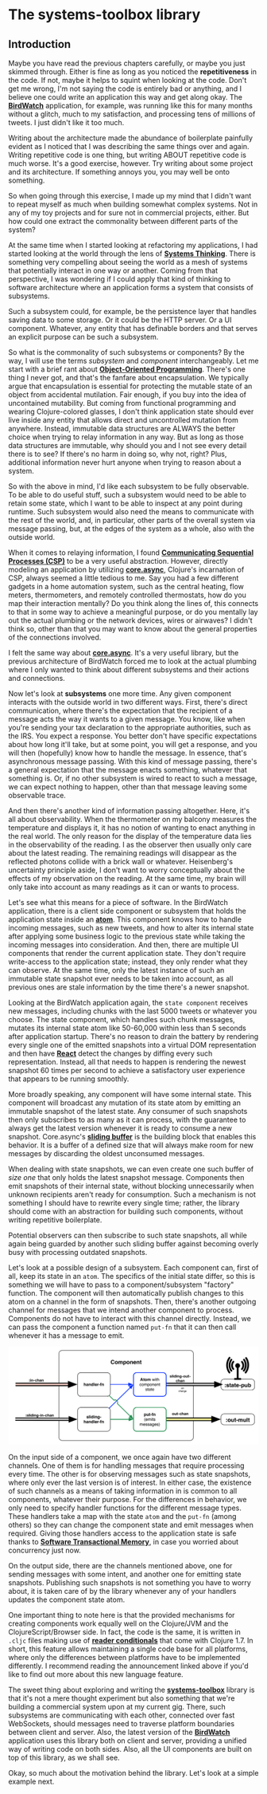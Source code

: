 # The systems-toolbox library

## Introduction

Maybe you have read the previous chapters carefully, or maybe you just skimmed through. Either is fine as long as you noticed the **repetitiveness** in the code. If not, maybe it helps to squint when looking at the code. Don't get me wrong, I'm not saying the code is entirely bad or anything, and I believe one could write an application this way and get along okay. The **[BirdWatch](https://github.com/matthiasn/BirdWatch)** application, for example, was running like this for many months without a glitch, much to my satisfaction, and processing tens of millions of tweets. I just didn't like it too much.

Writing about the architecture made the abundance of boilerplate painfully evident as I noticed that I was describing the same things over and again. Writing repetitive code is one thing, but writing ABOUT repetitive code is much worse. It's a good exercise, however. Try writing about some project and its architecture. If something annoys you, you may well be onto something.

So when going through this exercise, I made up my mind that I didn't want to repeat myself as much when building somewhat complex systems. Not in any of my toy projects and for sure not in commercial projects, either. But how could one extract the commonality between different parts of the system?

At the same time when I started looking at refactoring my applications, I had started looking at the world through the lens of **[Systems Thinking](https://en.wikipedia.org/wiki/Systems_thinking)**. There is something very compelling about seeing the world as a mesh of systems that potentially interact in one way or another. Coming from that perspective, I was wondering if I could apply that kind of thinking to software architecture where an application forms a system that consists of subsystems.

Such a subsystem could, for example, be the persistence layer that handles saving data to some storage. Or it could be the HTTP server. Or a UI component. Whatever, any entity that has definable borders and that serves an explicit purpose can be such a subsystem.

So what is the commonality of such subsystems or components? By the way, I will use the terms _subsystem_ and _component_ interchangeably. Let me start with a brief rant about **[Object-Oriented Programming](https://en.wikipedia.org/wiki/Object-oriented_programming)**. There's one thing I never got, and that's the fanfare about encapsulation. We typically argue that encapsulation is essential for protecting the mutable state of an object from accidental mutilation. Fair enough, if you buy into the idea of uncontained mutability. But coming from functional programming and wearing Clojure-colored glasses, I don't think application state should ever live inside any entity that allows direct and uncontrolled mutation from anywhere. Instead, immutable data structures are ALWAYS the better choice when trying to relay information in any way. But as long as those data structures are immutable, why should you and I not see every detail there is to see? If there's no harm in doing so, why not, right? Plus, additional information never hurt anyone when trying to reason about a system.

So with the above in mind, I'd like each subsystem to be fully observable. To be able to do useful stuff, such a subsystem would need to be able to retain some state, which I want to be able to inspect at any point during runtime. Such subsystem would also need the means to communicate with the rest of the world, and, in particular, other parts of the overall system via message passing, but, at the edges of the system as a whole, also with the outside world.

When it comes to relaying information, I found **[Communicating Sequential Processes (CSP)](https://en.wikipedia.org/wiki/Communicating_sequential_processes)** to be a very useful abstraction. However, directly modeling an application by utilizing **[core.async](https://github.com/clojure/core.async)**, Clojure's incarnation of CSP, always seemed a little tedious to me. Say you had a few different gadgets in a home automation system, such as the central heating, flow meters, thermometers, and remotely controlled thermostats, how do you map their interaction mentally? Do you think along the lines of, this connects to that in some way to achieve a meaningful purpose, or do you mentally lay out the actual plumbing or the network devices, wires or airwaves? I didn't think so, other than that you may want to know about the general properties of the connections involved.

I felt the same way about **[core.async](https://github.com/clojure/core.async)**. It's a very useful library, but the previous architecture of BirdWatch forced me to look at the actual plumbing where I only wanted to think about different subsystems and their actions and connections.

Now let's look at **subsystems** one more time. Any given component interacts with the outside world in two different ways. First, there's direct communication, where there's the expectation that the recipient of a message acts the way it wants to a given message. You know, like when you're sending your tax declaration to the appropriate authorities, such as the IRS. You expect a response. You better don't have specific expectations about how long it'll take, but at some point, you will get a response, and you will then (hopefully) know how to handle the message. In essence, that's asynchronous message passing. With this kind of message passing, there's a general expectation that the message enacts something, whatever that something is. Or, if no other subsystem is wired to react to such a message, we can expect nothing to happen, other than that message leaving some observable trace.

And then there's another kind of information passing altogether. Here, it's all about observability. When the thermometer on my balcony measures the temperature and displays it, it has no notion of wanting to enact anything in the real world. The only reason for the display of the temperature data lies in the observability of the reading. I as the observer then usually only care about the latest reading. The remaining readings will disappear as the reflected photons collide with a brick wall or whatever. Heisenberg's uncertainty principle aside, I don't want to worry conceptually about the effects of my observation on the reading. At the same time, my brain will only take into account as many readings as it can or wants to process.

Let's see what this means for a piece of software. In the BirdWatch application, there is a client side component or subsystem that holds the application state inside an **[atom](http://clojure.org/reference/atoms)**. This component knows how to handle incoming messages, such as new tweets, and how to alter its internal state after applying some business logic to the previous state while taking the incoming messages into consideration. And then, there are multiple UI components that render the current application state. They don't require write-access to the application state; instead, they only render what they can observe. At the same time, only the latest instance of such an immutable state snapshot ever needs to be taken into account, as all previous ones are stale information by the time there's a newer snapshot.

Looking at the BirdWatch application again, the ````state component```` receives new messages, including chunks with the last 5000 tweets or whatever you choose. The state component, which handles such chunk messages, mutates its internal state atom like 50-60,000 within less than 5 seconds after application startup. There's no reason to drain the battery by rendering every single one of the emitted snapshots into a virtual DOM representation and then have **[React](https://facebook.github.io/react/)** detect the changes by diffing every such representation. Instead, all that needs to happen is rendering the newest snapshot 60 times per second to achieve a satisfactory user experience that appears to be running smoothly.

More broadly speaking, any component will have some internal state. This component will broadcast any mutation of its state atom by emitting an immutable snapshot of the latest state. Any consumer of such snapshots then only subscribes to as many as it can process, with the guarantee to always get the latest version whenever it is ready to consume a new snapshot. Core.async's **[sliding buffer](https://clojure.github.io/core.async/#clojure.core.async/sliding-buffer)** is the building block that enables this behavior. It is a buffer of a defined size that will always make room for new messages by discarding the oldest unconsumed messages.

When dealing with state snapshots, we can even create one such buffer of _size one_ that only holds the latest snapshot message. Components then emit snapshots of their internal state, without blocking unnecessarily when unknown recipients aren't ready for consumption. Such a mechanism is not something I should have to rewrite every single time; rather, the library should come with an abstraction for building such components, without writing repetitive boilerplate.

Potential observers can then subscribe to such state snapshots, all while again being guarded by another such sliding buffer against becoming overly busy with processing outdated snapshots.

Let's look at a possible design of a subsystem. Each component can, first of all, keep its state in an ````atom````. The specifics of the initial state differ, so this is something we will have to pass to a component/subsystem "factory" function. The component will then automatically publish changes to this atom on a channel in the form of snapshots. Then, there's another outgoing channel for messages that we intend another component to process. Components do not have to interact with this channel directly. Instead, we can pass the component a function named ````put-fn```` that it can then call whenever it has a message to emit.

![Subsystem/Component](images/system.png)

On the input side of a component, we once again have two different channels. One of them is for handling messages that require processing every time. The other is for observing messages such as state snapshots, where only ever the last version is of interest. In either case, the existence of such channels as a means of taking information in is common to all components, whatever their purpose. For the differences in behavior, we only need to specify handler functions for the different message types. These handlers take a map with the state ````atom```` and the ````put-fn```` (among others) so they can change the component state and emit messages when required. Giving those handlers access to the application state is safe thanks to **[Software Transactional Memory](http://clojure.org/refs)**, in case you worried about concurrency just now.

On the output side, there are the channels mentioned above, one for sending messages with some intent, and another one for emitting state snapshots. Publishing such snapshots is not something you have to worry about, it is taken care of by the library whenever any of your handlers updates the component state atom.

One important thing to note here is that the provided mechanisms for creating components work equally well on the Clojure/JVM and the ClojureScript/Browser side. In fact, the code is the same, it is written in ````.cljc```` files making use of **[reader conditionals](http://dev.clojure.org/display/design/Reader+Conditionals)** that come with Clojure 1.7. In short, this feature allows maintaining a single code base for all platforms, where only the differences between platforms have to be implemented differently. I recommend reading the announcement linked above if you'd like to find out more about this new language feature.

The sweet thing about exploring and writing the **[systems-toolbox](https://github.com/matthiasn/systems-toolbox)** library is that it's not a mere thought experiment but also something that we're building a commercial system upon at my current gig. There, such subsystems are communicating with each other, connected over fast WebSockets, should messages need to traverse platform boundaries between client and server. Also, the latest version of the **[BirdWatch](https://github.com/matthiasn/BirdWatch)** application uses this library both on client and server, providing a unified way of writing code on both sides. Also, all the UI components are built on top of this library, as we shall see.

Okay, so much about the motivation behind the library. Let's look at a simple example next.
